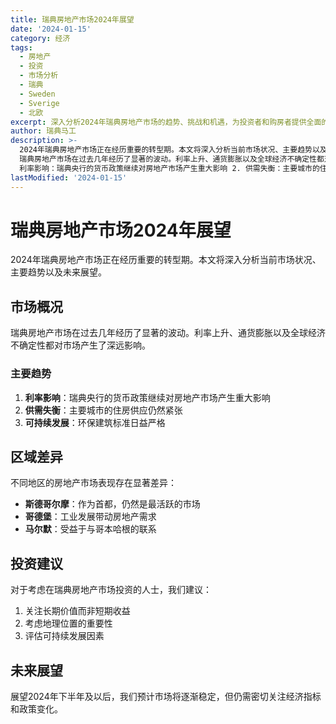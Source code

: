 ```yaml
---
title: 瑞典房地产市场2024年展望
date: '2024-01-15'
category: 经济
tags:
  - 房地产
  - 投资
  - 市场分析
  - 瑞典
  - Sweden
  - Sverige
  - 北欧
excerpt: 深入分析2024年瑞典房地产市场的趋势、挑战和机遇，为投资者和购房者提供全面的市场洞察。
author: 瑞典马工
description: >-
  2024年瑞典房地产市场正在经历重要的转型期。本文将深入分析当前市场状况、主要趋势以及未来展望。
  瑞典房地产市场在过去几年经历了显著的波动。利率上升、通货膨胀以及全球经济不确定性都对市场产生了深远影响。 1.
  利率影响：瑞典央行的货币政策继续对房地产市场产生重大影响 2. 供需失衡：主要城市的住房供应仍然紧张 3. 可...
lastModified: '2024-01-15'
---
```


# 瑞典房地产市场2024年展望

2024年瑞典房地产市场正在经历重要的转型期。本文将深入分析当前市场状况、主要趋势以及未来展望。

## 市场概况

瑞典房地产市场在过去几年经历了显著的波动。利率上升、通货膨胀以及全球经济不确定性都对市场产生了深远影响。

### 主要趋势

1. **利率影响**：瑞典央行的货币政策继续对房地产市场产生重大影响
2. **供需失衡**：主要城市的住房供应仍然紧张
3. **可持续发展**：环保建筑标准日益严格

## 区域差异

不同地区的房地产市场表现存在显著差异：

- **斯德哥尔摩**：作为首都，仍然是最活跃的市场
- **哥德堡**：工业发展带动房地产需求
- **马尔默**：受益于与哥本哈根的联系

## 投资建议

对于考虑在瑞典房地产市场投资的人士，我们建议：

1. 关注长期价值而非短期收益
2. 考虑地理位置的重要性
3. 评估可持续发展因素

## 未来展望

展望2024年下半年及以后，我们预计市场将逐渐稳定，但仍需密切关注经济指标和政策变化。
